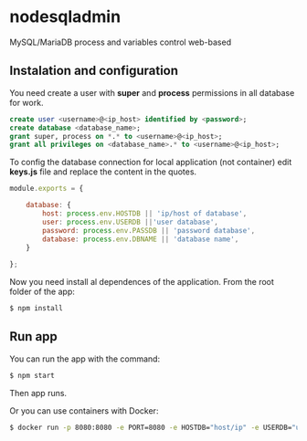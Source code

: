# nodesqladmin
MySQL/MariaDB process and variables control web-based

## Instalation and configuration

You need create a user with **super** and **process** permissions in all database for work.

```sql
create user <username>@<ip_host> identified by <password>;
create database <database_name>;
grant super, process on *.* to <username>@<ip_host>;
grant all privileges on <database_name>.* to <username>@<ip_host>;
```

To config the database connection for local application (not container) edit **keys.js** file and replace the content in the quotes.

```js
module.exports = {

    database: {
        host: process.env.HOSTDB || 'ip/host of database',
        user: process.env.USERDB ||'user database',
        password: process.env.PASSDB || 'password database',
        database: process.env.DBNAME || 'database name',
    }
    
};
```

Now you need install al dependences of the application. From the root folder of the app:

```bash
$ npm install
```

## Run app

You can run the app with the command:
```bash
$ npm start
```

Then app runs.

Or you can use containers with Docker:

```bash
$ docker run -p 8080:8080 -e PORT=8080 -e HOSTDB="host/ip" -e USERDB="username" -e PASSDB="pass db" -e DBNAME="database name" -d luorozco/nodesqladmin
```

